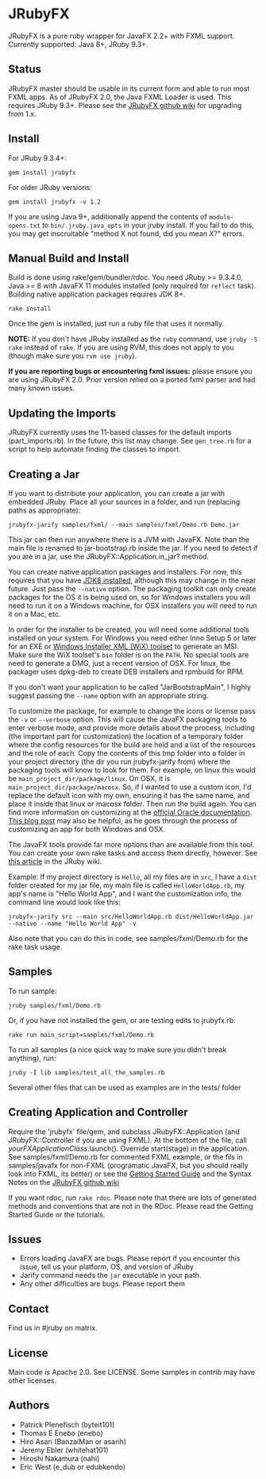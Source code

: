 JRubyFX
=======
JRubyFX is a pure ruby wrapper for JavaFX 2.2+ with FXML support. Currently supported: Java 8+, JRuby 9.3+.

Status
------
JRubyFX master should be usable in its current form and able to run most FXML apps.
As of JRubyFX 2.0, the Java FXML Loader is used. This requires JRuby 9.3+. 
Please see the [JRubyFX github wiki](https://github.com/jruby/jrubyfx/wiki/) for upgrading from 1.x.

Install
-----

For JRuby 9.3.4+:

```text
gem install jrubyfx
```
For older JRuby versions:

```text
gem install jrubyfx -v 1.2
```

If you are using Java 9+, additionally append the contents of `module-opens.txt` to `bin/.jruby.java_opts` in your jruby install. If you fail to do this, you may get inscruitable "method X not found, did you mean X?" errors.

Manual Build and Install
-----
Build is done using rake/gem/bundler/rdoc. You need JRuby >= 9.3.4.0, Java >= 8 with JavaFX 11 modules installed (only required for `reflect` task). Building native application packages requires JDK 8+.

```text
rake install
```
Once the gem is installed, just run a ruby file that uses it normally.

**NOTE:** If you don't have JRuby installed as the `ruby` command, use `jruby -S rake` instead of `rake`. If
you are using RVM, this does not apply to you (though make sure you `rvm use jruby`).

**If you are reporting bugs or encountering fxml issues:** please ensure you are using JRubyFX 2.0. Prior version relied on a ported fxml parser and had many known issues.

Updating the Imports
--------------
JRubyFX currently uses the 11-based classes for the default imports (part_imports.rb). In the future, this list may change. See `gen_tree.rb` for a script to help automate finding the classes to import. 

Creating a Jar
--------------
If you want to distribute your application, you can create a jar with embedded JRuby.
Place all your sources in a folder, and run (replacing paths as appropriate):

```text
jrubyfx-jarify samples/fxml/ --main samples/fxml/Demo.rb Demo.jar
```
This jar can then run anywhere there is a JVM with JavaFX. Note than the main file is
renamed to jar-bootstrap.rb inside the jar. If you need to detect if you are in a jar,
use the JRubyFX::Application.in_jar? method.

You can create native application packages and installers. For now, this requires that you have [JDK8 installed](http://jdk8.java.net/download.html), although this may change in the near future. Just pass the `--native` option. The packaging toolkit can only create packages for the OS it is being used on, so for Windows installers you will need to run it on a Windows machine, for OSX installers you will need to run it on a Mac, etc.

In order for the installer to be created, you will need some additional tools installed on your system. For Windows you need either Inno Setup 5 or later for an EXE or [Windows Installer XML (WiX) toolset](http://wix.sourceforge.net/) to generate an MSI. Make sure the WiX toolset's `bin` folder is on the `PATH`.  No special tools are need to generate a DMG, just a recent version of OSX. For linux, the packager uses dpkg-deb to create DEB installers and rpmbuild for RPM.

If you don't want your application to be called "JarBootstrapMain", I highly suggest passing the `--name` option with an appropriate string.

To customize the package, for example to change the icons or license pass the `-v` or `--verbose` option. This will cause the JavaFX packaging tools to enter verbose mode, and provide more details about the process, including (the important part for customization) the location of a temporary folder where the config resources for the build are held and a list of the resources and the role of each. Copy the contents of this tmp folder into a folder in your project directory (the dir you run jrubyfx-jarify from) where the packaging tools will know to look for them. For example, on linux this would be `main_project_dir/package/linux`. On OSX, it is `main_project_dir/package/macosx`. So, if I wanted to use a custom icon, I'd replace the default icon with my own, ensuring it has the same name, and place it inside that linux or macosx folder.  Then run the build again. You can find more information on customizing at the [official Oracle documentation](http://docs.oracle.com/javafx/2/deployment/self-contained-packaging.htm#BCGICFDB).  [This blog post](http://ed4becky.net/homepage/javafx-from-the-trenches-part-1-native-packaging/4/) may also be helpful, as he goes through the process of customizing an app for both Windows and OSX.

The JavaFX tools provide far more options than are available from this tool. You can create your own rake tasks and access them directly, however. See [this article](https://github.com/jruby/jruby/wiki/Packaging-Native-Installers-with-the-JavaFX-Ant-Tasks) in the JRuby wiki.

Example: If my project directory is `Hello`, all my files are in `src`, I have a `dist` folder created for my jar file, my main file is called `HelloWorldApp.rb`, my app's name is "Hello World App", and I want the customization info, the command line would look like this:

```
jrubyfx-jarify src --main src/HelloWorldApp.rb dist/HelloWorldApp.jar --native --name "Hello World App" -v
```

Also note that you can do this in code, see samples/fxml/Demo.rb for the rake task usage.

Samples
-------

To run sample:

```text
jruby samples/fxml/Demo.rb
```

Or, if you have not installed the gem, or are testing edits to jrubyfx.rb:

```text
rake run main_script=samples/fxml/Demo.rb
```

To run all samples (a nice quick way to make sure you didn't break anything), run:

```text
jruby -I lib samples/test_all_the_samples.rb
```

Several other files that can be used as examples are in the tests/ folder

Creating Application and Controller
-----------------------------------

Require the 'jrubyfx' file/gem, and subclass JRubyFX::Application (and JRubyFX::Controller if you are using FXML).
At the bottom of the file, call _yourFXApplicationClass_.launch().
Override start(stage) in the application. See samples/fxml/Demo.rb for commented FXML example,
or the fils in samples/javafx for non-FXML (programatic JavaFX, but you should really
look into FXML, its better) or see the [Getting Started Guide](https://github.com/jruby/jrubyfx/wiki/Getting-Started) and the Syntax Notes on the [JRubyFX github wiki](https://github.com/jruby/jrubyfx/wiki/)

If you want rdoc, run `rake rdoc`. Please note that there are lots of generated methods and conventions that are not in the RDoc. Please read the Getting Started Guide or the tutorials.

Issues
------
* Errors loading JavaFX are bugs. Please report if you encounter this issue, tell us your platform, OS, and version of JRuby
* Jarify command needs the `jar` executable in your path.
* Any other difficulties are bugs. Please report them

Contact
-------
Find us in #jruby on matrix.

License
-------
Main code is Apache 2.0. See LICENSE.
Some samples in contrib may have other licenses.

Authors
-------
- Patrick Plenefisch (byteit101)
- Thomas E Enebo (enebo)
- Hiro Asari (BanzaiMan or asarih)
- Jeremy Ebler (whitehat101)
- Hiroshi Nakamura (nahi)
- Eric West (e_dub or edubkendo)

